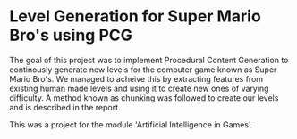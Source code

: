 # Level Generation for Super Mario Bro's using PCG

The goal of this project was to implement Procedural Content Generation to continously generate new levels for the computer game known as Super Mario Bro's.
We managed to acheive this by extracting features from existing human made levels and using it to create new ones of varying difficulty. 
A method known as chunking was followed to create our levels and is described in the report.

This was a project for the module 'Artificial Intelligence in Games'.

